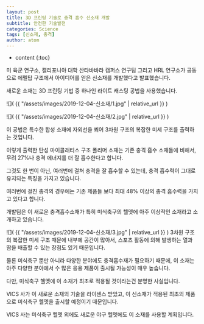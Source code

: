```yaml
---
layout: post
title: 3D 프린팅 기술로 충격 흡수 신소재 개발
subtitle: 안전한 기술발전
categories: Science
tags: [신소재, 충격]
author: atom
---
```


* content
{:toc}

미 육군 연구소, 캘리포니아 대학 산타바바라 캠퍼스 연구팀 그리고 HRL 연구소가 공동으로 에펠탑 구조에서 아이디어를 얻은 신소재를 개발했다고 발표했습니다.

 

새로운 소재는 3D 프린팅 기법 중 하나인 라이트 캐스팅 공법을 사용했습니다.

![]( {{ "/assets/images/2019-12-04-신소재/1.jpg" | relative_url }} )

![]( {{ "/assets/images/2019-12-04-신소재/2.jpg" | relative_url }} )

이 공법은 특수한 합성 소재에 자외선을 쬐어 3차원 구조의 복잡한 미세 구조를 출력하는 것입니다.

 

이렇게 출력한 탄성 마이콜래티스 구조 폴리머 소재는 기존 충격 흡수 소재들에 비해서, 무려 27%나 충격 에너지를 더 잘 흡수한다고 합니다.

 

그것도 한 번이 아닌, 여러번에 걸쳐 충격을 잘 흡수할 수 있는데, 충격 흡수력이 그대로 유지되는 특징을 가지고 있습니다.

 

여러번에 걸친 충격의 경우에는 기존 제품들 보다 최대 48% 이상의 충격 흡수력을 가지고 있다고 합니다.

 

 

개발팀은 이 새로운 충격흡수소재가 특히 미식축구의 헬멧에 아주 이상적인 소재라고 소개하고 있습니다.

![]( {{ "/assets/images/2019-12-04-신소재/3.jpg" | relative_url }} )
3차원 구조의 복잡한 미세 구조 때문에 내부에 공간이 많아서, 스포츠 활동에 의해 발생하는 열과 땀을 배출할 수 있는 장점도 있기 때문입니다.

 

물론 미식축구 뿐만 아니라 다양한 분야에도 충격흡수재가 필요하기 때문에, 이 소재는 아주 다양한 분야에서 수 많은 응용 제품이 출시될 가능성이 매우 높습니다.

 

다만, 미식축구 헬멧에 이 소재가 최초로 적용될 것이라는건 분명한 사실입니다.

 

VICS 사가 이 새로운 소재의 기술을 라이센스 받았고, 이 신소재가 적용된 최초의 제품으로 미식축구 헬멧을 출시할 예정이기 때문입니다.

 

VICS 사는 미식축구 헬멧 외에도 새로운 야구 헬멧에도 이 소재를 사용할 계획입니다.

 